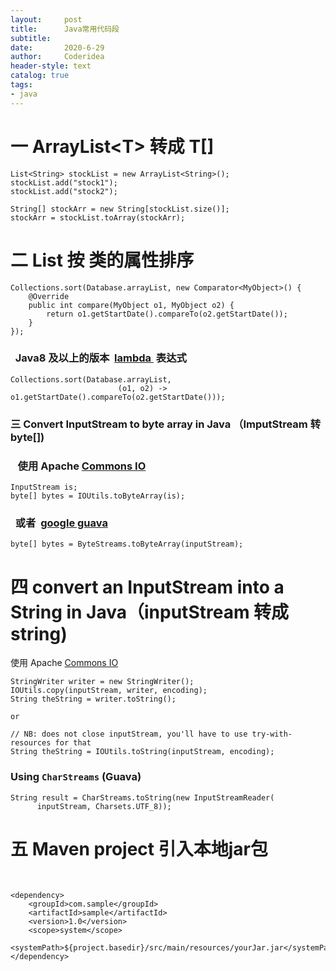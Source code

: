 ```yaml
---
layout:     post
title:      Java常用代码段
subtitle:   
date:       2020-6-29
author:     Coderidea
header-style: text
catalog: true
tags:
- java
--- 
```

<h1>一 ArrayList&lt;T&gt; 转成 T[] </h1>

<pre class="has">
<code>List&lt;String&gt; stockList = new ArrayList&lt;String&gt;();
stockList.add("stock1");
stockList.add("stock2");

String[] stockArr = new String[stockList.size()];
stockArr = stockList.toArray(stockArr);</code></pre>

<h1>二 List 按 类的属性排序</h1>

<pre class="has">
<code>Collections.sort(Database.arrayList, new Comparator&lt;MyObject&gt;() {
    @Override
    public int compare(MyObject o1, MyObject o2) {
        return o1.getStartDate().compareTo(o2.getStartDate());
    }
});</code></pre>

<h3>  Java8 及以上的版本  <a href="https://docs.oracle.com/javase/tutorial/java/javaOO/lambdaexpressions.html">lambda </a> 表达式</h3>

<pre class="has">
<code>Collections.sort(Database.arrayList, 
                        (o1, o2) -&gt; o1.getStartDate().compareTo(o2.getStartDate()));</code></pre>

<h3>三 Convert InputStream to byte array in Java （ImputStream 转 byte[])</h3>

<h3>   使用 Apache <a href="http://commons.apache.org/io/">Commons IO</a></h3>

<pre class="has">
<code>InputStream is;
byte[] bytes = IOUtils.toByteArray(is);</code></pre>

<h3>  或者  <a href="https://github.com/google/guava">google guava</a> </h3>

<pre class="has">
<code>byte[] bytes = ByteStreams.toByteArray(inputStream);</code></pre>

<h1>四 convert an InputStream into a String in Java（inputStream 转成 string)</h1>

<p>使用 Apache <a href="http://commons.apache.org/io/">Commons IO</a></p>

<pre class="has">
<code>StringWriter writer = new StringWriter();
IOUtils.copy(inputStream, writer, encoding);
String theString = writer.toString();

or 

// NB: does not close inputStream, you'll have to use try-with-resources for that
String theString = IOUtils.toString(inputStream, encoding); </code></pre>

<h3>Using <code>CharStreams</code> (Guava)</h3>

<pre class="has">
<code>String result = CharStreams.toString(new InputStreamReader(
      inputStream, Charsets.UTF_8));</code></pre>

<h1>五 Maven project 引入本地jar包</h1>

<div> </div>

<div>
<pre class="has">
<code class="hljs">&lt;dependency&gt;
    &lt;groupId&gt;com.sample&lt;/groupId&gt;
    &lt;artifactId&gt;sample&lt;/artifactId&gt;
    &lt;version&gt;1.0&lt;/version&gt;
    &lt;scope&gt;system&lt;/scope&gt;
    &lt;systemPath&gt;${project.basedir}/src/main/resources/yourJar.jar&lt;/systemPath&gt;
&lt;/dependency&gt;</code></pre>
<span style="background:rgba(220,220,220,.5) url(&quot;https://csdnimg.cn/release/blog_editor_html/release1.3.4/ckeditor/plugins/widget/images/handle.png&quot;);"></span></div>

<h1> </h1>